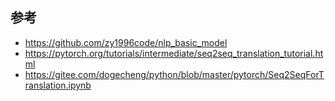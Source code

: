 ## 参考

* <https://github.com/zy1996code/nlp_basic_model>
* <https://pytorch.org/tutorials/intermediate/seq2seq_translation_tutorial.html>
* <https://gitee.com/dogecheng/python/blob/master/pytorch/Seq2SeqForTranslation.ipynb>